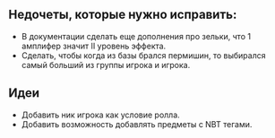 ## Недочеты, которые нужно исправить:
* В документации сделать еще дополнения про зельки, что 1 амплифер значит II уровень эффекта.
* Сделать, чтобы когда из базы брался пермишин, то выбирался самый больший из группы игрока и игрока.

## Идеи
* Добавить ник игрока как условие ролла.
* Добавить возможность добавлять предметы с NBT тегами.